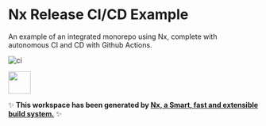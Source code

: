# Nx Release CI/CD Example

An example of an integrated monorepo using Nx, complete with autonomous CI and CD with Github Actions.

![ci](https://github.com/fahslaj/nx-release-ci-cd-example/actions/workflows/ci.yml/badge.svg)

<a alt="Nx logo" href="https://nx.dev" target="_blank" rel="noreferrer"><img src="https://raw.githubusercontent.com/nrwl/nx/master/images/nx-logo.png" width="45"></a>

✨ **This workspace has been generated by [Nx, a Smart, fast and extensible build system.](https://nx.dev)** ✨
